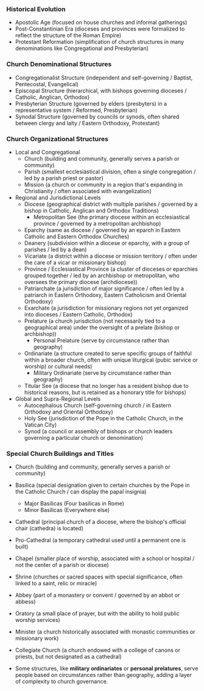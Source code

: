 ### Historical Evolution
- Apostolic Age (focused on house churches and informal gatherings)
- Post-Constantinian Era (dioceses and provinces were formalized to reflect the structure of the Roman Empire)
- Protestant Reformation (simplification of church structures in many denominations like Congregational and Presbyterian)
### Church Denominational Structures
- Congregationalist Structure (independent and self-governing / Baptist, Pentecostal, Evangelical)
- Episcopal Structure (hierarchical, with bishops governing dioceses / Catholic, Anglican, Orthodox)
- Presbyterian Structure (governed by elders (presbyters) in a representative system / Reformed, Presbyterian)
- Synodal Structure (governed by councils or synods, often shared between clergy and laity / Eastern Orthodoxy, Protestant)
### Church Organizational Structures
- Local and Congregational
	- Church (building and community, generally serves a parish or community)
	- Parish (smallest ecclesiastical division, often a single congregation / led by a parish priest or pastor)
	- Mission (a church or community in a region that's expanding in Christianity / often associated with evangelization)
- Regional and Jurisdictional Levels
	- Diocese (geographical district with multiple parishes / governed by a bishop in Catholic, Anglican and Orthodox Traditions)
		- Metropolitan See (the primary diocese within an ecclesiastical province / governed by a metropolitan archbishop)
	- Eparchy (same as diocese / governed by an eparch in Eastern Catholic and Eastern Orthodox Churches)
	- Deanery (subdivision within a diocese or eparchy, with a group of parishes / led by a dean)
	- Vicariate (a district within a diocese or mission territory / often under the care of a vicar or missionary bishop)
	- Province / Ecclesiastical Province (a cluster of dioceses or eparchies grouped together / led by an archbishop or metropolitan, who oversees the primary diocese (archdiocese))
	- Patriarchate (a jurisdiction of major significance / often led by a patriarch in Eastern Orthodoxy, Eastern Catholicism and Oriental Orthodoxy)
	- Exarchate (a jurisdiction for missionary regions not yet organized into dioceses / Eastern Catholic, Orthodox)
	- Prelature (a church jurisdiction (not necessarily tied to a geographical area) under the oversight of a prelate (bishop or archbishop))
		- Personal Prelature (serve by circumstance rather than geography)
	- Ordinariate (a structure created to serve specific groups of faithful within a broader church, often with unique liturgical (pubic service or worship) or cultural needs)
		- Military Ordinariate (serve by circumstance rather than geography)
	- Titular See (a diocese that no longer has a resident bishop due to historical reasons, but is retained as a honorary title for bishops)
- Global and Supra-Regional Levels
	- Autocephalous Church (self-governing church / in Eastern Orthodoxy and Oriental Orthodoxy)
	- Holy See (jurisdiction of the Pope in the Catholic Church, in the Vatican City)
	- Synod (a council or assembly of bishops or church leaders governing a particular church or denomination)
### Special Church Buildings and Titles
- Church (building and community, generally serves a parish or community)
- Basilica (special designation given to certain churches by the Pope in the Catholic Church / can display the papal insignia)
	- Major Basilicas (Four basilicas in Rome)
	- Minor Basilicas (Everywhere else)
- Cathedral (principal church of a diocese, where the bishop's official chair (cathedra) is located)
- Pro-Cathedral (a temporary cathedral used until a permanent one is built)
- Chapel (smaller place of worship, associated with a school or hospital / not the center of a parish or diocese)
- Shrine (churches or sacred spaces with special significance, often linked to a saint, relic or miracle)
- Abbey (part of a monastery or convent / governed by an abbot or abbess)
- Oratory (a small place of prayer, but with the ability to hold public worship services)
- Minister (a church historically associated with monastic communities or missionary work)
- Collegiate Church (a church endowed with a college of canons or priests, but not designated as a cathedral)




- Some structures, like **military ordinariates** or **personal prelatures**, serve people based on circumstances rather than geography, adding a layer of complexity to church governance.


